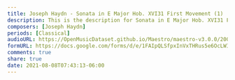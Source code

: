 ```yaml
---
title: Joseph Haydn - Sonata in E Major Hob. XVI31 First Movement (1)
description: This is the description for Sonata in E Major Hob. XVI31 First Movement by Joseph Haydn
composers: [Joseph Haydn]
periods: [Classical]
audioURL: https://OpenMusicDataset.github.io/Maestro/maestro-v3.0.0/2008/MIDI-Unprocessed_13_R1_2008_01-04_ORIG_MID--AUDIO_13_R1_2008_wav--2.midi
formURL: https://docs.google.com/forms/d/e/1FAIpQLSfpxInVxTHRus5e6OcLWI2vG9oFYxNK0mOMFzQt8ouo6lpk7w/viewform
comments: true
share: true
date: 2021-08-08T07:43:13-06:00
---
```

